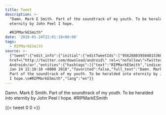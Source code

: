 ```yaml
---
title: Tweet
description: >-
  "Damn. Mark E Smith. Part of the soundtrack of my youth. To be heralded into
  eternity by John Peel I hope.

  #RIPMarkESmith"
date: '2018-01-24T22:01:10+00:00'
tags:
  - RIPMarkESmith
source: >-
  {"tweet":{"edit_info":{"initial":{"editTweetIds":["956288039504015360"],"editableUntil":"2018-01-24T23:10:10.247Z","editsRemaining":"5","isEditEligible":true}},"retweeted":false,"source":"<a
  href=\"http://twitter.com/download/android\" rel=\"nofollow\">Twitter for
  Android</a>","entities":{"hashtags":[{"text":"RIPMarkESmith","indices":["106","120"]}],"symbols":[],"user_mentions":[],"urls":[]},"display_text_range":["0","120"],"favorite_count":"0","id_str":"956288039504015360","truncated":false,"retweet_count":"0","id":"956288039504015360","created_at":"Wed
  Jan 24 22:10:10 +0000 2018","favorited":false,"full_text":"Damn. Mark E Smith.
  Part of the soundtrack of my youth. To be heralded into eternity by John Peel
  I hope.\n#RIPMarkESmith","lang":"en"}}
---
```

Damn. Mark E Smith. Part of the soundtrack of my youth. To be heralded into eternity by John Peel I hope.
#RIPMarkESmith
    
{{< tweet 0 0 >}}
    
